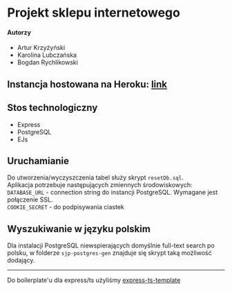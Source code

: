# Projekt sklepu internetowego 

#### Autorzy
- Artur Krzyżyński
- Karolina Lubczańska
- Bogdan Rychlikowski

## Instancja hostowana na Heroku: [link](https://polar-refuge-61445.herokuapp.com/annonymous)

## Stos technologiczny
- Express
- PostgreSQL
- EJs

## Uruchamianie
Do utworzenia/wyczyszczenia tabel służy skrypt `resetDb.sql`.  
Aplikacja potrzebuje następujących zmiennych środowiskowych:
`DATABASE_URL` - connection string do instancji PostgreSQL. Wymagane jest połączenie SSL.  
`COOKIE_SECRET` - do podpisywania ciastek

## Wyszukiwanie w języku polskim
Dla instalacji PostgreSQL niewspierających domyślnie full-text search po polsku, w folderze `sjp-postgres-gen` znajduje się skrypt taką możliwość dodający.

---

Do boilerplate'u dla express/ts użyliśmy [express-ts-template](https://github.com/greenroach/express-ts-template)